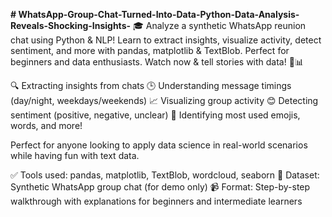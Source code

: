 **# WhatsApp-Group-Chat-Turned-Into-Data-Python-Data-Analysis-Reveals-Shocking-Insights-**
🎓 Analyze a synthetic WhatsApp reunion chat using Python &amp; NLP! Learn to extract insights, visualize activity, detect sentiment, and more with pandas, matplotlib &amp; TextBlob. Perfect for beginners and data enthusiasts. Watch now &amp; tell stories with data! 💬📊

🔍 Extracting insights from chats
🕒 Understanding message timings (day/night, weekdays/weekends)
📈 Visualizing group activity
😊 Detecting sentiment (positive, negative, unclear)
🤖 Identifying most used emojis, words, and more!

Perfect for anyone looking to apply data science in real-world scenarios while having fun with text data.

✅ Tools used: pandas, matplotlib, TextBlob, wordcloud, seaborn
📂 Dataset: Synthetic WhatsApp group chat (for demo only)
📹 Format: Step-by-step walkthrough with explanations for beginners and intermediate learners
